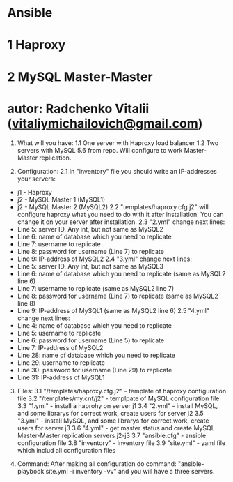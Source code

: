 # Ansible 
# 1    Haproxy
# 2    MySQL Master-Master
# autor: Radchenko Vitalii (vitaliymichailovich@gmail.com)


1. What will you have:
1.1 One server with Haproxy load balancer
1.2 Two servers with MySQL 5.6 from repo. 
Will configure to work Master-Master replication.

2. Configuration:
2.1 In "inventory" file you should write an IP-addresses your servers:
- j1 - Haproxy
- j2 - MySQL Master 1 (MySQL1)
- j2 - MySQL Master 2 (MySQL2)
2.2 "templates/haproxy.cfg.j2" will configure haproxy what you need to do with it after installation.
You can change it on your server after installation.
2.3 "2.yml" change next lines:
- Line 5: server ID. Any int, but not same as MySQL2
- Line 6: name of database which you need to replicate
- Line 7: username to replicate
- Line 8: password for username (Line 7) to replicate
- Line 9: IP-address of MySQL2
2.4 "3.yml" change next lines:
- Line 5: server ID. Any int, but not same as MySQL3
- Line 6: name of database which you need to replicate (same as MySQL2 line 6)
- Line 7: username to replicate (same as MySQL2 line 7)
- Line 8: password for username (Line 7) to replicate (same as MySQL2 line 8)
- Line 9: IP-address of MySQL1 (same as MySQL2 line 6)
2.5 "4.yml" change next lines:
- Line 4: name of database which you need to replicate
- Line 5: username to replicate
- Line 6: password for username (Line 5) to replicate
- Line 7: IP-address of MySQL2
- Line 28: name of database which you need to replicate 
- Line 29: username to replicate 
- Line 30: password for username (Line 29) to replicate 
- Line 31: IP-address of MySQL1 

3. Files: 
3.1 "/templates/haproxy.cfg.j2" - template of haproxy configuration file
3.2 "/templates/my.cnf/j2" - templpate of MySQL configuration file
3.3 "1.yml" - install a haprohy on server j1
3.4 "2.yml" - install MySQL, and some librarys for correct work, create users for server j2
3.5 "3.yml" - install MySQL, and some librarys for correct work, create users for server j3
3.6 "4.yml" - get master status and create MySQL Master-Master replication servers j2-j3
3.7 "ansible.cfg" - ansible configuration file
3.8 "inventory" - inventory file
3.9 "site.yml" - yaml file which includ all configuration files

4. Command:
After making all configuration do command: "ansible-playbook site.yml -i inventory -vv" and you will have a three servers.
